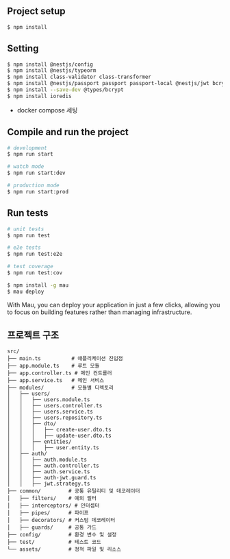 
## Project setup

```bash
$ npm install
```

## Setting
```bash
$ npm install @nestjs/config
$ npm install @nestjs/typeorm
$ npm install class-validator class-transformer
$ npm install @nestjs/passport passport passport-local @nestjs/jwt bcrypt
$ npm install --save-dev @types/bcrypt
$ npm install ioredis
```

- docker compose 세팅

## Compile and run the project

```bash
# development
$ npm run start

# watch mode
$ npm run start:dev

# production mode
$ npm run start:prod
```

## Run tests

```bash
# unit tests
$ npm run test

# e2e tests
$ npm run test:e2e

# test coverage
$ npm run test:cov
```

```bash
$ npm install -g mau
$ mau deploy
```

With Mau, you can deploy your application in just a few clicks, allowing you to focus on building features rather than managing infrastructure.


## 프로젝트 구조
```text
src/
├── main.ts          # 애플리케이션 진입점
├── app.module.ts    # 루트 모듈
├── app.controller.ts # 메인 컨트롤러
├── app.service.ts   # 메인 서비스
├── modules/         # 모듈별 디렉토리
│   ├── users/
│   │   ├── users.module.ts
│   │   ├── users.controller.ts
│   │   ├── users.service.ts
│   │   ├── users.repository.ts
│   │   ├── dto/
│   │   │   ├── create-user.dto.ts
│   │   │   ├── update-user.dto.ts
│   │   ├── entities/
│   │   │   ├── user.entity.ts
│   ├── auth/
│   │   ├── auth.module.ts
│   │   ├── auth.controller.ts
│   │   ├── auth.service.ts
│   │   ├── auth-jwt.guard.ts
│   │   ├── jwt.strategy.ts
├── common/         # 공통 유틸리티 및 데코레이터
│   ├── filters/    # 예외 필터
│   ├── interceptors/ # 인터셉터
│   ├── pipes/      # 파이프
│   ├── decorators/ # 커스텀 데코레이터
│   ├── guards/     # 공통 가드
├── config/         # 환경 변수 및 설정
├── test/           # 테스트 코드
└── assets/         # 정적 파일 및 리소스
```
